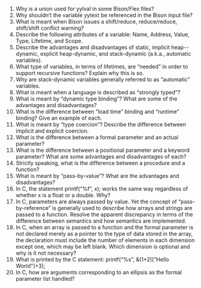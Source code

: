1. Why is a union used for yylval in some Bison/Flex files?
2. Why shouldn’t the variable yytext be referenced in the Bison input file?
3. What is meant when Bison issues a shift/reduce, reduce/reduce, shift/shift
   conflict warning?
4. Describe the following attributes of a variable: Name, Address, Value, Type,
   Lifetime, and Scope.
5. Describe the advantages and disadvantages of static, implicit heap--dynamic,
   explicit heap-dynamic, and stack-dynamic (a.k.a., automatic variables).
6. What type of variables, in terms of lifetimes, are “needed” in order to
   support recursive functions? Explain why this is so.
7. Why are stack-dynamic variables generally referred to as “automatic”
   variables.
8. What is meant when a language is described as “strongly typed”?
9. What is meant by “dynamic type binding”? What are some of the advantages and
   disadvantages?
10. What is the difference between “load time” binding and “runtime” binding?
    Give an example of each.
11. What is meant by “type coercion”? Describe the difference between implicit
    and explicit coercion.
12. What is the difference between a formal parameter and an actual parameter?
13. What is the difference between a positional parameter and a keyword
    parameter? What are some advantages and disadvantages of each?
14. Strictly speaking, what is the difference between a procedure and a
    function?
15. What is meant by “pass-by-value”? What are the advantages and disadvantages?
16. In C, the statement printf(“%f”, x); works the same way regardless of
    whether x is a float or a double. Why?
17. In C, parameters are always passed by value. Yet the concept of
    “pass-by-reference” is generally used to describe how arrays and strings are
    passed to a function. Resolve the apparent discrepancy in terms of the
    difference between semantics and how semantics are implemented.
18. In C, when an array is passed to a function and the formal parameter is not
    declared merely as a pointer to the type of data stored in the array, the
    declaration must include the number of elements in each dimension except
    one, which may be left blank. Which dimension is optional and why is it not
    necessary?
19. What is printed by the C statement: printf(“%s”, &(1+2)[”Hello World”]+3);
20. In C, how are arguments corresponding to an ellipsis as the formal parameter
    list handled?


